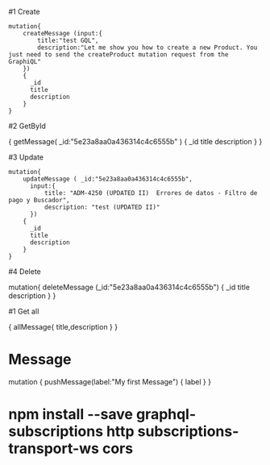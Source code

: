 
#1 Create

    mutation{
        createMessage (input:{
            title:"test GQL",
            description:"Let me show you how to create a new Product. You just need to send the createProduct mutation request from the GraphiQL"
        })
        {
          _id
          title
          description
        }
    }

#2 GetById

 {
    getMessage(
        _id:"5e23a8aa0a436314c4c6555b"
    ) {
        _id
        title
        description
    }
}



#3 Update

    mutation{
        updateMessage ( _id:"5e23a8aa0a436314c4c6555b",
          input:{
              title: "ADM-4250 (UPDATED II)  Errores de datos - Filtro de pago y Buscador",
              description: "test (UPDATED II)"
          })
        {
          _id
          title
          description
        }
    }

#4 Delete

 mutation{
        deleteMessage (_id:"5e23a8aa0a436314c4c6555b")
        {
          _id
          title
          description
        }
    }

#1 Get all

{
        allMessage{
          title,description
        }
}


# Message

mutation {
  pushMessage(label:"My first Message") {
    label
  }
}


# npm install --save graphql-subscriptions http subscriptions-transport-ws cors